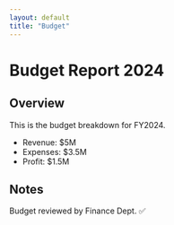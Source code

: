```yaml
---
layout: default
title: "Budget"
---
```


# Budget Report 2024

## Overview
This is the budget breakdown for FY2024.

- Revenue: $5M
- Expenses: $3.5M
- Profit: $1.5M

## Notes
Budget reviewed by Finance Dept. ✅
